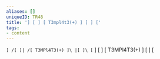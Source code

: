 ```yaml
---
aliases: []
uniqueID: TR48
title: '] [ ] [ T3mpl4t3(+) ] [ ] ['
tags:
- content
---
```


`] /[ ]| /[ T3MPl4T3(+) ]\ |[ ]\ [`
] [ ] [ T3MPl4T3(+) ] [ ] [